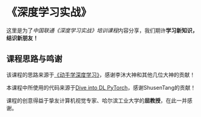 # 《深度学习实战》
这里是为了*中国联通《深度学习实战》培训课程*内容分享，我们期许**学习新知识，结识新朋友！** 
## 课程思路与鸣谢
该课程的思路来源于[《动手学深度学习》](https://zh.d2l.ai/)，感谢李沐大神和其他几位大神的贡献！

本课程中所使用的代码来源于[Dive into DL PyTorch](https://github.com/ShusenTang/Dive-into-DL-PyTorch)，感谢ShusenTang的贡献！

课程的创意得益于挚友计算机视觉专家、哈尔滨工业大学的**屈教授**，在此一并感谢。
